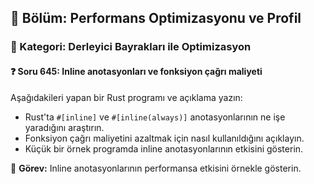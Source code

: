 ## 📘 Bölüm: Performans Optimizasyonu ve Profil
### 🔹 Kategori: Derleyici Bayrakları ile Optimizasyon
#### ❓ Soru 645: Inline anotasyonları ve fonksiyon çağrı maliyeti

Aşağıdakileri yapan bir Rust programı ve açıklama yazın:

- Rust'ta `#[inline]` ve `#[inline(always)]` anotasyonlarının ne işe yaradığını araştırın.
- Fonksiyon çağrı maliyetini azaltmak için nasıl kullanıldığını açıklayın.
- Küçük bir örnek programda inline anotasyonlarının etkisini gösterin.

🔧 **Görev:** Inline anotasyonlarının performansa etkisini örnekle gösterin.
